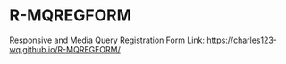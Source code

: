 # R-MQREGFORM
Responsive and Media Query Registration Form
Link: https://charles123-wq.github.io/R-MQREGFORM/
